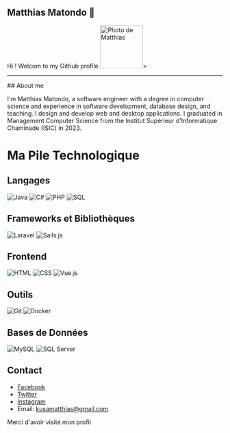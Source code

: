 ## Matthias Matondo 👋

Hi !
Welcom to my Github profile
<img src="https://z-p3-scontent.ffih1-2.fna.fbcdn.net/v/t39.30808-1/366084310_2174124919442746_2943715182289696757_n.jpg?stp=c0.0.40.40a_cp0_dst-jpg_p40x40&_nc_cat=110&ccb=1-7&_nc_sid=0ecb9b&_nc_eui2=AeHpEmnCmLsIRn_M1mVuGsbCIBsAUnwE0rIgGwBSfATSslrRVio8TcSa67pYSoykZPLVkjFME3hoplUCSvYoq-7D&_nc_ohc=XSLew5Uo3wAQ7kNvgE7tcFM&_nc_pt=5&_nc_ht=z-p3-scontent.ffih1-2.fna&oh=00_AYChprgIxpD9r4N2p42jDY5yDpOIj_0C7vUaKAYm3t22Iw&oe=6683BAB4" alt="Photo de Matthias" srcset="" width="100px" height="100px">>
<hr>
## About me

I'm Matthias Matondo, a software engineer with a degree in computer science and experience in software development, database design, and teaching. I design and develop web and desktop applications. I graduated in Management Computer Science from the Institut Supérieur d'Informatique Chaminade (ISIC) in 2023.

# Ma Pile Technologique

## Langages
![Java](https://img.shields.io/badge/Java-ED8B00?style=for-the-badge&logo=java&logoColor=white)
![C#](https://img.shields.io/badge/C%23-239120?style=for-the-badge&logo=c-sharp&logoColor=white)
![PHP](https://img.shields.io/badge/PHP-777BB4?style=for-the-badge&logo=php&logoColor=white)
![SQL](https://img.shields.io/badge/SQL-4479A1?style=for-the-badge&logo=sql&logoColor=white)

## Frameworks et Bibliothèques
![Laravel](https://img.shields.io/badge/Laravel-FF2D20?style=for-the-badge&logo=laravel&logoColor=white)
![Sails.js](https://img.shields.io/badge/Sails.js-0B2027?style=for-the-badge&logo=sails.js&logoColor=white)

## Frontend
![HTML](https://img.shields.io/badge/HTML5-E34F26?style=for-the-badge&logo=html5&logoColor=white)
![CSS](https://img.shields.io/badge/CSS3-1572B6?style=for-the-badge&logo=css3&logoColor=white)
![Vue.js](https://img.shields.io/badge/Vue.js-35495E?style=for-the-badge&logo=vue.js&logoColor=4FC08D)

## Outils
![Git](https://img.shields.io/badge/Git-F05033?style=for-the-badge&logo=git&logoColor=white)
![Docker](https://img.shields.io/badge/Docker-2496ED?style=for-the-badge&logo=docker&logoColor=white)

## Bases de Données
![MySQL](https://img.shields.io/badge/MySQL-4479A1?style=for-the-badge&logo=mysql&logoColor=white)
![SQL Server](https://img.shields.io/badge/SQL%20Server-CC2927?style=for-the-badge&logo=microsoft-sql-server&logoColor=white)


## Contact
- [Facebook](https://web.facebook.com/tichique.kusa)
- [Twitter](https://x.com/Mat_MatondKus)
- [Instagram](https://www.instagram.com/tychique_matondo/)
- Email: kusamatthias@gmail.com

Merci d'avoir visité mon profil
